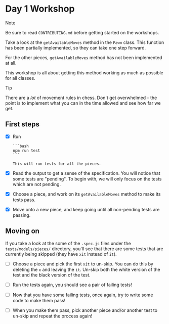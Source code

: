 # Day 1 Workshop

> [!NOTE]
>
> Be sure to read `CONTRIBUTING.md` before getting started on the workshops.

Take a look at the `getAvailableMoves` method in the `Pawn` class. This function
has been partially implemented, so they can take one step forward.

For the other pieces, `getAvailableMoves` method has not been implemented at
all.

This workshop is all about getting this method working as much as possible for
all classes.

> [!TIP]
>
> There are a _lot_ of movement rules in chess. Don't get overwhelmed - the
> point is to implement what you can in the time allowed and see how far we get.

## First steps

- [x] Run

      ```bash
      npm run test
      ```

      This will run tests for all the pieces.

- [x] Read the output to get a sense of the specification. You will notice that
      some tests are "pending". To begin with, we will only focus on the tests
      which are not pending.

- [x] Choose a piece, and work on its `getAvailableMoves` method to make its
      tests pass.

- [x] Move onto a new piece, and keep going until all non-pending tests are
      passing.

## Moving on

If you take a look at the some of the `.spec.js` files under the
`tests/models/pieces/` directory, you'll see that there are some tests that are
currently being skipped (they have `xit` instead of `it`).

- [ ] Choose a piece and pick the first `xit` to un-skip. You can do this by
      deleting the `x` and leaving the `it`. Un-skip both the white version of
      the test and the black version of the test.

- [ ] Run the tests again, you should see a pair of failing tests!

- [ ] Now that you have some failing tests, once again, try to write some code
      to make them pass!

- [ ] When you make them pass, pick another piece and/or another test to un-skip
      and repeat the process again!
